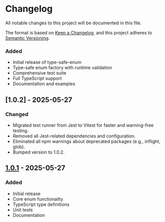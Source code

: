# Changelog

All notable changes to this project will be documented in this file.

The format is based on [Keep a Changelog](https://keepachangelog.com/en/1.0.1/),
and this project adheres to [Semantic Versioning](https://semver.org/spec/v2.0.0.html).

### Added
- Initial release of type-safe-enum
- Type-safe enum factory with runtime validation
- Comprehensive test suite
- Full TypeScript support
- Documentation and examples

## [1.0.2] - 2025-05-27

### Changed
- Migrated test runner from Jest to Vitest for faster and warning-free testing.
- Removed all Jest-related dependencies and configuration.
- Eliminated all npm warnings about deprecated packages (e.g., inflight, glob).
- Bumped version to 1.0.2.

## [1.0.1] - 2025-05-27

### Added
- Initial release
- Core enum functionality
- TypeScript type definitions
- Unit tests
- Documentation

[Unreleased]: https://github.com/elfrevaldes/safe-enum/compare/v1.0.1...HEAD
[1.0.1]: https://github.com/elfrevaldes/safe-enum/releases/tag/v1.0.1
